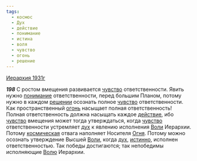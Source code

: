 ```yaml
---
tags:
  - космос
  - Дух
  - действие
  - понимание
  - истина
  - воля
  - чувство
  - огонь
  - решение
---
```


[Иерархия 1931г](https://127.0.0.1:4002/agni/1931)

___198___
С ростом вмещения развивается [чувство](../../../tags/#чувство) ответственности. Явить нужно [понимание](../../../tags/#понимание) ответственности, перед большим Планом, потому нужно в каждом [решении](../../../tags/#решение) осознать полное [чувство](../../../tags/#чувство) ответственности. Как пространственный [огонь](../../../tags/#огонь) насыщает полная ответственность! Полная ответственность должна насыщать каждое [действие](../../../tags/#действие), ибо [чувство](../../../tags/#чувство) вмещения может тогда утверждаться, когда [чувство](../../../tags/#чувство) ответственности устремляет [дух](../../../tags/#Дух) к явлению исполнения [Воли](../../../tags/#воля) Иерархии. Потому [космическая](../../../tags/#космос) отвага наполняет Носителя [Огня](../../../tags/#огонь). Потому можно осознать утверждение Высшей [Воли](../../../tags/#воля), когда [дух](../../../tags/#Дух), [истинно](../../../tags/#истина), исполнен ответственностью. Так победы достигаются; так непобедимы исполняющие [Волю](../../../tags/#воля) Иерархии.   

